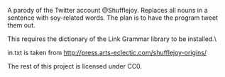 A parody of the Twitter account @Shufflejoy. Replaces all nouns in a sentence with soy-related words. The plan is to have the program tweet them out.

This requires the dictionary of the Link Grammar library to be installed.\

in.txt is taken from http://press.arts-eclectic.com/shufflejoy-origins/

The rest of this project is licensed under CC0.
